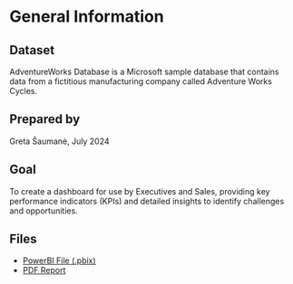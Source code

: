 # General Information

## Dataset
AdventureWorks Database is a Microsoft sample database that contains data from a fictitious manufacturing company called Adventure Works Cycles.

## Prepared by
Greta Šaumanė, July 2024

## Goal
To create a dashboard for use by Executives and Sales, providing key performance indicators (KPIs) and detailed insights to identify challenges and opportunities.

## Files
- [PowerBI File (.pbix)](New%20Adventure%20Portfolio%20Project.pbix)
- [PDF Report](New%20Adventure%20Portfolio%20Project.pdf)
